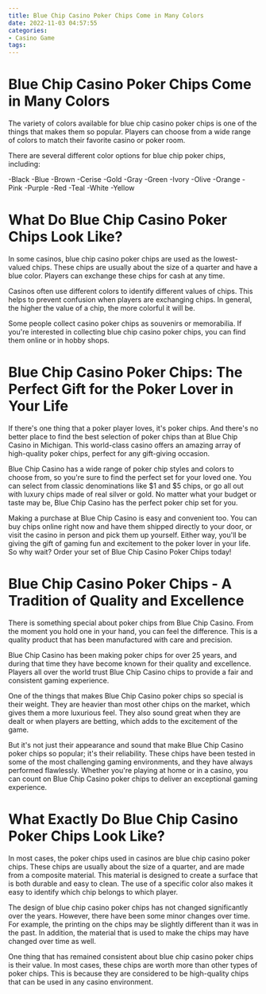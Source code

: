 ```yaml
---
title: Blue Chip Casino Poker Chips Come in Many Colors
date: 2022-11-03 04:57:55
categories:
- Casino Game
tags:
---
```



#  Blue Chip Casino Poker Chips Come in Many Colors

The variety of colors available for blue chip casino poker chips is one of the things that makes them so popular. Players can choose from a wide range of colors to match their favorite casino or poker room.

There are several different color options for blue chip poker chips, including:

-Black
-Blue
-Brown
-Cerise
-Gold
-Gray
-Green
-Ivory
-Olive
-Orange
-Pink
-Purple
-Red
-Teal
-White
-Yellow

#  What Do Blue Chip Casino Poker Chips Look Like?

In some casinos, blue chip casino poker chips are used as the lowest-valued chips.  These chips are usually about the size of a quarter and have a blue color. Players can exchange these chips for cash at any time.

Casinos often use different colors to identify different values of chips. This helps to prevent confusion when players are exchanging chips.  In general, the higher the value of a chip, the more colorful it will be.

Some people collect casino poker chips as souvenirs or memorabilia. If you're interested in collecting blue chip casino poker chips, you can find them online or in hobby shops.

#  Blue Chip Casino Poker Chips: The Perfect Gift for the Poker Lover in Your Life

If there's one thing that a poker player loves, it's poker chips. And there's no better place to find the best selection of poker chips than at Blue Chip Casino in Michigan. This world-class casino offers an amazing array of high-quality poker chips, perfect for any gift-giving occasion.

Blue Chip Casino has a wide range of poker chip styles and colors to choose from, so you're sure to find the perfect set for your loved one. You can select from classic denominations like $1 and $5 chips, or go all out with luxury chips made of real silver or gold. No matter what your budget or taste may be, Blue Chip Casino has the perfect poker chip set for you.

Making a purchase at Blue Chip Casino is easy and convenient too. You can buy chips online right now and have them shipped directly to your door, or visit the casino in person and pick them up yourself. Either way, you'll be giving the gift of gaming fun and excitement to the poker lover in your life. So why wait? Order your set of Blue Chip Casino Poker Chips today!

#  Blue Chip Casino Poker Chips - A Tradition of Quality and Excellence

There is something special about poker chips from Blue Chip Casino. From the moment you hold one in your hand, you can feel the difference. This is a quality product that has been manufactured with care and precision.

Blue Chip Casino has been making poker chips for over 25 years, and during that time they have become known for their quality and excellence. Players all over the world trust Blue Chip Casino chips to provide a fair and consistent gaming experience.

One of the things that makes Blue Chip Casino poker chips so special is their weight. They are heavier than most other chips on the market, which gives them a more luxurious feel. They also sound great when they are dealt or when players are betting, which adds to the excitement of the game.

But it's not just their appearance and sound that make Blue Chip Casino poker chips so popular; it's their reliability. These chips have been tested in some of the most challenging gaming environments, and they have always performed flawlessly. Whether you're playing at home or in a casino, you can count on Blue Chip Casino poker chips to deliver an exceptional gaming experience.

#  What Exactly Do Blue Chip Casino Poker Chips Look Like?

In most cases, the poker chips used in casinos are blue chip casino poker chips. These chips are usually about the size of a quarter, and are made from a composite material. This material is designed to create a surface that is both durable and easy to clean. The use of a specific color also makes it easy to identify which chip belongs to which player.

The design of blue chip casino poker chips has not changed significantly over the years. However, there have been some minor changes over time. For example, the printing on the chips may be slightly different than it was in the past. In addition, the material that is used to make the chips may have changed over time as well.

One thing that has remained consistent about blue chip casino poker chips is their value. In most cases, these chips are worth more than other types of poker chips. This is because they are considered to be high-quality chips that can be used in any casino environment.